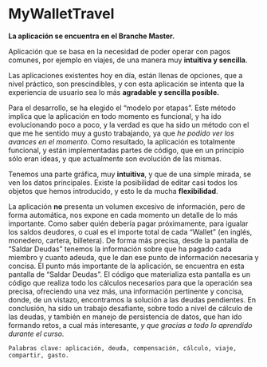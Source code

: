 # MyWalletTravel

**La aplicación se encuentra en el Branche Master.**



Aplicación que se basa en la necesidad de poder operar con pagos comunes,
por ejemplo en viajes, de una manera muy **intuitiva y sencilla**.

Las aplicaciones existentes hoy en día, están llenas de opciones, que a nivel práctico, son prescindibles, y con esta aplicación se intenta que la experiencia de usuario sea lo más **agradable y sencilla posible.**

Para el desarrollo, se ha elegido el “modelo por etapas”. Este método implica que la aplicación en todo momento es funcional, y ha ido evolucionando poco a poco, y la verdad es que ha sido un método con el que me he sentido muy a gusto trabajando, ya que *he podido ver los avances en el momento*. Como resultado, la aplicación es totalmente funcional, y están implementadas partes de código, que en un principio sólo eran ideas, y que actualmente son evolución de las mismas.

Tenemos una parte gráfica, muy **intuitiva**, y que de una simple mirada, se ven los datos principales. Existe la posibilidad de editar casi todos los objetos que hemos introducido, y esto le da mucha **flexibilidad**.

La aplicación **no** presenta un volumen excesivo de información, pero de forma automática, nos expone en cada momento un detalle de lo más importante.
 Como saber quién debería pagar próximamente, para igualar los saldos deudores, o cual es el importe total de cada “Wallet” (en inglés, monedero, cartera, billetera).
De forma más precisa, desde la pantalla de “Saldar Deudas” tenemos la información sobre que ha pagado cada miembro y cuanto adeuda, que le dan ese punto de información necesaria y concisa. El punto más importante de la aplicación, se encuentra en esta pantalla de “Saldar Deudas”. El código que materializa esta pantalla es un código que realiza todo los cálculos necesarios para que la operación sea precisa, ofreciendo una vez más, una información pertinente y concisa, donde, de un vistazo, encontramos la solución a las deudas pendientes.
	En conclusión, ha sido un trabajo desafiante, sobre todo a nivel de cálculo de las deudas, y también en manejo de persistencia de datos, que han ido formando retos, a cual más interesante, *y que gracias a todo lo aprendido durante el curso.* 

	Palabras clave: aplicación, deuda, compensación, cálculo, viaje, compartir, gasto.
